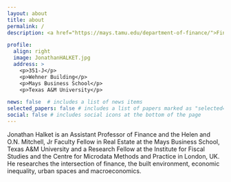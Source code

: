 ```yaml
---
layout: about
title: about
permalink: /
description: <a href="https://mays.tamu.edu/department-of-finance/">Finance Dept</a>.  <a href="https://mays.tamu.edu/">Mays Business School.</a> <a href="https://www.tamu.edu/">Texas A&M University.</a>

profile:
  align: right
  image: JonathanHALKET.jpg
  address: >
    <p>351-J</p>
    <p>Wehner Building</p>
    <p>Mays Business School</p>
    <p>Texas A&M University</p>

news: false  # includes a list of news items
selected_papers: false # includes a list of papers marked as "selected={true}"
social: false # includes social icons at the bottom of the page
---
```


Jonathan Halket is an Assistant Professor of Finance and the Helen and O.N. Mitchell, Jr Faculty Fellow in Real Estate at the Mays Business School, Texas A&M University and a Research Fellow at the Institute for Fiscal Studies and the Centre for Microdata Methods and Practice in London, UK. He researches the intersection of finance, the built environment, economic inequality, urban spaces and macroeconomics.
